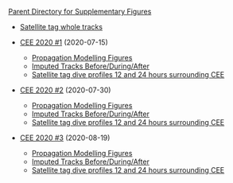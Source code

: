 [Parent Directory for Supplementary Figures](https://duke.box.com/v/atlanticbrs-2020-sup-figs)

- [Satellite tag whole tracks](https://duke.box.com/v/report2020-whole-sattag-tracks)

- [CEE 2020 #1](https://duke.box.com/v/report2020-cee-20-01) (2020-07-15)
  - [Propagation Modelling Figures](https://duke.box.com/v/report2020-cee20-01-propmod)
  - [Imputed Tracks Before/During/After](https://duke.box.com/v/report2020-cee20-01-imputed)
  - [Satellite tag dive profiles 12 and 24 hours surrounding CEE](https://duke.box.com/v/report2020-cee20-01-diveprof)

- [CEE 2020 #2](https://duke.box.com/v/report2020-cee-20-02) (2020-07-30)
  - [Propagation Modelling Figures](https://duke.box.com/v/report2020-cee20-02-propmod)
  - [Imputed Tracks Before/During/After](https://duke.box.com/v/report2020-cee20-02-imputed)
  - [Satellite tag dive profiles 12 and 24 hours surrounding CEE](https://duke.box.com/v/report2020-cee20-02-diveprof)

- [CEE 2020 #3](https://duke.box.com/v/report2020-cee-20-03) (2020-08-19)
  - [Propagation Modelling Figures](https://duke.box.com/v/report2020-cee20-03-propmod)
  - [Imputed Tracks Before/During/After](https://duke.box.com/v/report2020-cee20-03-imputed)
  - [Satellite tag dive profiles 12 and 24 hours surrounding CEE](https://duke.box.com/v/report2020-cee-20-03-diveprof)
  
